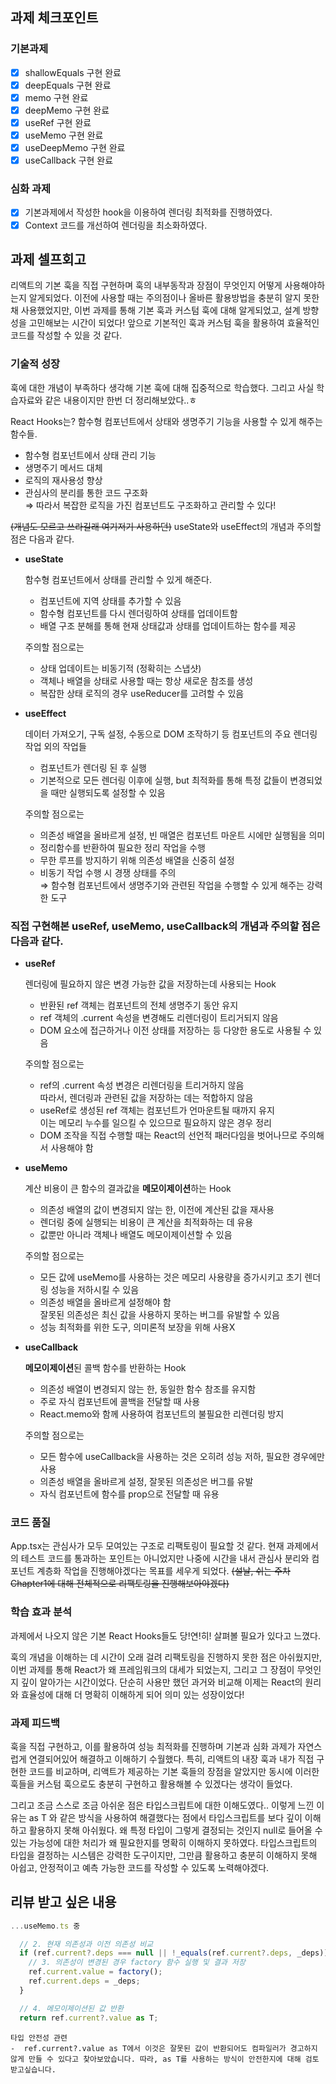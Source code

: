 ## 과제 체크포인트

### 기본과제

- [x] shallowEquals 구현 완료
- [x] deepEquals 구현 완료
- [x] memo 구현 완료
- [x] deepMemo 구현 완료
- [x] useRef 구현 완료
- [x] useMemo 구현 완료
- [x] useDeepMemo 구현 완료
- [x] useCallback 구현 완료

### 심화 과제

- [x] 기본과제에서 작성한 hook을 이용하여 렌더링 최적화를 진행하였다.
- [x] Context 코드를 개선하여 렌더링을 최소화하였다.

## 과제 셀프회고

<!-- 과제에 대한 회고를 작성해주세요 -->

리액트의 기본 훅을 직접 구현하며 훅의 내부동작과 장점이 무엇인지 어떻게 사용해야하는지 알게되었다. 이전에 사용할 때는 주의점이나 올바른 활용방법을 충분히 알지 못한 채 사용했었지만, 이번 과제를 통해 기본 훅과 커스텀 훅에 대해 알게되었고, 설계 방향성을 고민해보는 시간이 되었다! 앞으로 기본적인 훅과 커스텀 훅을 활용하여 효율적인 코드를 작성할 수 있을 것 같다.

### 기술적 성장

<!-- 예시
- 새로 학습한 개념
- 기존 지식의 재발견/심화
- 구현 과정에서의 기술적 도전과 해결
-->

훅에 대한 개념이 부족하다 생각해 기본 훅에 대해 집중적으로 학습했다. 그리고 사실 학습자료와 같은 내용이지만 한번 더 정리해보았다..ㅎ

React Hooks는?
함수형 컴포넌트에서 상태와 생명주기 기능을 사용할 수 있게 해주는 함수들.

- 함수형 컴포넌트에서 상태 관리 기능
- 생명주기 메서드 대체
- 로직의 재사용성 향상
- 관심사의 분리를 통한 코드 구조화 <br/>
  ⇒ 따라서 복잡한 로직을 가진 컴포넌트도 구조화하고 관리할 수 있다!

~~(개념도 모르고 쓰라길래 여기저기 사용하던)~~ useState와 useEffect의 개념과 주의할 점은 다음과 같다.

- **useState**

  함수형 컴포넌트에서 상태를 관리할 수 있게 해준다.

  - 컴포넌트에 지역 상태를 추가할 수 있음
  - 함수형 컴포넌트를 다시 렌더링하여 상태를 업데이트함
  - 배열 구조 분해를 통해 현재 상태값과 상태를 업데이트하는 함수를 제공

  주의할 점으로는

  - 상태 업데이트는 비동기적 (정확히는 스냅샷)
  - 객체나 배열을 상태로 사용할 때는 항상 새로운 참조를 생성
  - 복잡한 상태 로직의 경우 useReducer를 고려할 수 있음

- **useEffect**

  데이터 가져오기, 구독 설정, 수동으로 DOM 조작하기 등 컴포넌트의 주요 렌더링 작업 외의 작업들

  - 컴포넌트가 렌더링 된 후 실행
  - 기본적으로 모든 렌더링 이후에 실행, but 최적화를 통해 특정 값들이 변경되었을 때만 실행되도록 설정할 수 있음

  주의할 점으로는

  - 의존성 배열을 올바르게 설정, 빈 매열은 컴포넌트 마운트 시에만 실행됨을 의미
  - 정리함수를 반환하여 필요한 정리 작업을 수행
  - 무한 루프를 방지하기 위해 의존성 배열을 신중히 설정
  - 비동기 작업 수행 시 경쟁 상태를 주의
    <br/>
    ⇒ 함수형 컴포넌트에서 생명주기와 관련된 작업을 수행할 수 있게 해주는 강력한 도구

<h3>직접 구현해본 useRef, useMemo, useCallback의 개념과 주의할 점은 다음과 같다.</h3>

- **useRef**

  렌더링에 필요하지 않은 변경 가능한 값을 저장하는데 사용되는 Hook

  - 반환된 ref 객체는 컴포넌트의 전체 생명주기 동안 유지
  - ref 객체의 .current 속성을 변경해도 리렌더링이 트리거되지 않음
  - DOM 요소에 접근하거나 이전 상태를 저장하는 등 다양한 용도로 사용될 수 있음

  주의할 점으로는

  - ref의 .current 속성 변경은 리렌더링을 트리거하지 않음
    <br/>따라서, 렌더링과 관련된 값을 저장하는 데는 적합하지 않음
  - useRef로 생성된 ref 객체는 컴포넌트가 언마운트될 때까지 유지
    <br/>이는 메모리 누수를 일으킬 수 있으므로 필요하지 않은 경우 정리
  - DOM 조작을 직접 수행할 때는 React의 선언적 패러다임을 벗어나므로 주의해서 사용해야 함

- **useMemo**

  계산 비용이 큰 함수의 결과값을 **메모이제이션**하는 Hook

  - 의존성 배열의 값이 변경되지 않는 한, 이전에 계산된 값을 재사용
  - 렌더링 중에 실행되는 비용이 큰 계산을 최적화하는 데 유용
  - 값뿐만 아니라 객체나 배열도 메모이제이션할 수 있음

  주의할 점으로는

  - 모든 값에 useMemo를 사용하는 것은 메모리 사용량을 증가시키고 초기 렌더링 성능을 저하시킬 수 있음
  - 의존성 배열을 올바르게 설정해야 함<br/>
    잘못된 의존성은 최신 값을 사용하지 못하는 버그를 유발할 수 있음
  - 성능 최적화를 위한 도구, 의미론적 보장을 위해 사용X

- **useCallback**

  **메모이제이션**된 콜백 함수를 반환하는 Hook

  - 의존성 배열이 변경되지 않는 한, 동일한 함수 참조를 유지함
  - 주로 자식 컴포넌트에 콜백을 전달할 때 사용
  - React.memo와 함께 사용하여 컴포넌트의 불필요한 리렌더링 방지

  주의할 점으로는

  - 모든 함수에 useCallback을 사용하는 것은 오히려 성능 저하, 필요한 경우에만 사용
  - 의존성 배열을 올바르게 설정, 잘못된 의존성은 버그를 유발
  - 자식 컴포넌트에 함수를 prop으로 전달할 때 유용

### 코드 품질

<!-- 예시
- 특히 만족스러운 구현
- 리팩토링이 필요한 부분
- 코드 설계 관련 고민과 결정
-->

App.tsx는 관심사가 모두 모여있는 구조로 리팩토링이 필요할 것 같다. 현재 과제에서의 테스트 코드를 통과하는 포인트는 아니었지만 나중에 시간을 내서 관심사 분리와 컴포넌트 계층화 작업을 진행해야겠다는 목표를 세우게 되었다. ~~(설날, 쉬는 주차 Chapter1에 대해 전체적으로 리팩토링을 진행해보아야겠다)~~

### 학습 효과 분석

<!-- 예시
- 가장 큰 배움이 있었던 부분
- 추가 학습이 필요한 영역
- 실무 적용 가능성
-->

과제에서 나오지 않은 기본 React Hooks들도 당!연!히! 살펴볼 필요가 있다고 느꼈다.

훅의 개념을 이해하는 데 시간이 오래 걸려 리팩토링을 진행하지 못한 점은 아쉬웠지만, 이번 과제를 통해 React가 왜 프레임워크의 대세가 되었는지, 그리고 그 장점이 무엇인지 깊이 알아가는 시간이었다. 단순히 사용만 했던 과거와 비교해 이제는 React의 원리와 효율성에 대해 더 명확히 이해하게 되어 의미 있는 성장이었다!

### 과제 피드백

<!-- 예시
- 과제에서 모호하거나 애매했던 부분
- 과제에서 좋았던 부분
-->

훅을 직접 구현하고, 이를 활용하여 성능 최적화를 진행하며 기본과 심화 과제가 자연스럽게 연결되어있어 해결하고 이해하기 수월했다. 특히, 리액트의 내장 훅과 내가 직접 구현한 코드를 비교하며, 리액트가 제공하는 기본 훅들의 장점을 알았지만 동시에 이러한 훅들을 커스텀 훅으로도 충분히 구현하고 활용해볼 수 있겠다는 생각이 들었다.

그리고 조금 스스로 조금 아쉬운 점은 타입스크립트에 대한 이해도였다.. 이렇게 느낀 이유는 as T 와 같은 방식을 사용하여 해결했다는 점에서 타입스크립트를 보다 깊이 이해하고 활용하지 못해 아쉬웠다. 왜 특정 타입이 그렇게 결정되는 것인지 null로 들어올 수 있는 가능성에 대한 처리가 왜 필요한지를 명확히 이해하지 못하였다. 타입스크립트의 타입을 결정하는 시스템은 강력한 도구이지만, 그만큼 활용하고 충분히 이해하지 못해 아쉽고, 안정적이고 예측 가능한 코드를 작성할 수 있도록 노력해야겠다.

## 리뷰 받고 싶은 내용

<!--
피드백 받고 싶은 내용을 구체적으로 남겨주세요
모호한 요청은 피드백을 남기기 어렵습니다.

참고링크: https://chatgpt.com/share/675b6129-515c-8001-ba72-39d0fa4c7b62

모호한 요청의 예시)
- 코드 스타일에 대한 피드백 부탁드립니다.
- 코드 구조에 대한 피드백 부탁드립니다.
- 개념적인 오류에 대한 피드백 부탁드립니다.
- 추가 구현이 필요한 부분에 대한 피드백 부탁드립니다.

구체적인 요청의 예시)
- 현재 함수와 변수명을 보면 직관성이 떨어지는 것 같습니다. 함수와 변수를 더 명확하게 이름 지을 수 있는 방법에 대해 조언해주실 수 있나요?
- 현재 파일 단위로 코드가 분리되어 있지만, 모듈화나 계층화가 부족한 것 같습니다. 어떤 기준으로 클래스를 분리하거나 모듈화를 진행하면 유지보수에 도움이 될까요?
- MVC 패턴을 따르려고 했는데, 제가 구현한 구조가 MVC 원칙에 맞게 잘 구성되었는지 검토해주시고, 보완할 부분을 제안해주실 수 있을까요?
- 컴포넌트 간의 의존성이 높아져서 테스트하기 어려운 상황입니다. 의존성을 낮추고 테스트 가능성을 높이는 구조 개선 방안이 있을까요?
-->

```typescript
...useMemo.ts 중

  // 2. 현재 의존성과 이전 의존성 비교
  if (ref.current?.deps === null || !_equals(ref.current?.deps, _deps)) {
    // 3. 의존성이 변경된 경우 factory 함수 실행 및 결과 저장
    ref.current.value = factory();
    ref.current.deps = _deps;
  }

  // 4. 메모이제이션된 값 반환
  return ref.current?.value as T;

```

    타입 안전성 관련
    -  ref.current?.value as T에서 이것은 잘못된 값이 반환되어도 컴파일러가 경고하지 않게 만들 수 있다고 찾아보았습니다. 따라, as T를 사용하는 방식이 안전한지에 대해 검토받고싶습니다.
